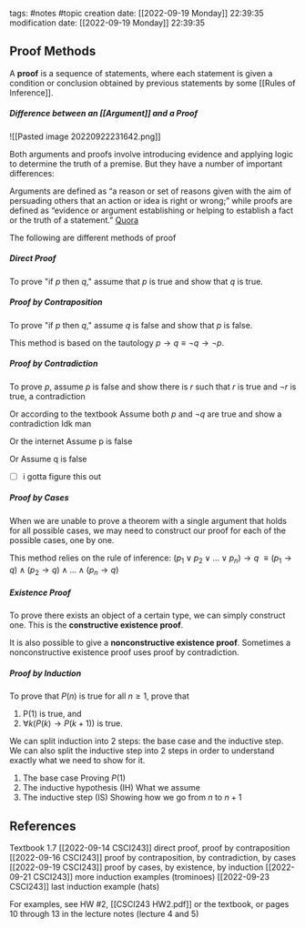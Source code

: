 tags: #notes #topic
creation date: [[2022-09-19 Monday]] 22:39:35
modification date: [[2022-09-19 Monday]] 22:39:35

## Proof Methods
A **proof** is a sequence of statements, where each statement is given a condition or conclusion obtained by previous statements by some [[Rules of Inference]].

##### Difference between an [[Argument]] and a Proof
![[Pasted image 20220922231642.png]]

Both arguments and proofs involve introducing evidence and applying logic to determine the truth of a premise. But they have a number of important differences:

Arguments are defined as “a reason or set of reasons given with the aim of persuading others that an action or idea is right or wrong;” while proofs are defined as “evidence or argument establishing or helping to establish a fact or the truth of a statement.” [Quora](https://www.quora.com/Whats-the-difference-between-an-argument-and-proof)

The following are different methods of proof

##### Direct Proof
To prove "if $p$ then $q$," assume that $p$ is true and show that $q$ is true.

##### Proof by Contraposition
To prove "if $p$ then $q$," assume $q$ is false and show that $p$ is false.

This method is based on the tautology $p \rightarrow q \equiv \neg q \rightarrow \neg p$.

##### Proof by Contradiction
To prove $p$, assume $p$ is false and show there is $r$ such that $r$ is true and $\neg r$ is true, a contradiction

Or according to the textbook
Assume both $p$ and $\neg q$ are true and show a contradiction
Idk man 

Or the internet
Assume p is false

Or
Assume q is false

- [ ] i gotta figure this out

##### Proof by Cases
When we are unable to prove a theorem with a single argument that holds for all possible cases, we may need to construct our proof for each of the possible cases, one by one.

This method relies on the rule of inference:
$(p_1 \vee p_2 \vee ... \vee p_n) \rightarrow q$
$\equiv (p_1 \rightarrow q) \wedge (p_2 \rightarrow q) \wedge ... \wedge (p_n \rightarrow q)$

##### Existence Proof
To prove there exists an object of a certain type, we can simply construct one. This is the **constructive existence proof**.

It is also possible to give a **nonconstructive existence proof**. Sometimes a nonconstructive existence proof uses proof by contradiction.

##### Proof by Induction
To prove that $P(n)$ is true for all $n \geq 1$, prove that
1. P(1) is true, and
2. $\forall k (P(k) \rightarrow P(k+1))$ is true.

We can split induction into 2 steps: the base case and the inductive step. We can also split the inductive step into 2 steps in order to understand exactly what we need to show for it.
1. The base case
   Proving $P(1)$
2. The inductive hypothesis (IH)
   What we assume
3. The inductive step (IS)
   Showing how we go from $n$ to $n+1$
   

## References
Textbook 1.7
[[2022-09-14 CSCI243]] direct proof, proof by contraposition
[[2022-09-16 CSCI243]] proof by contraposition, by contradiction, by cases
[[2022-09-19 CSCI243]] proof by cases, by existence, by induction
[[2022-09-21 CSCI243]] more induction examples (trominoes)
[[2022-09-23 CSCI243]] last induction example (hats)

For examples, see HW #2,
[[CSCI243 HW2.pdf]]
or the textbook,
or pages 10 through 13 in the lecture notes (lecture 4 and 5)